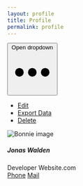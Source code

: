 ```yaml
---
layout: profile
title: Profile
permalink: profile
---
```



<div class="dark w-full max-w-sm border border-gray-200 rounded-lg shadow dark:bg-gray-800 dark:border-gray-700">
    <div class="flex justify-end px-4 pt-4">
        <button id="dropdownButton" data-dropdown-toggle="dropdown" class="inline-block text-gray-500 dark:text-gray-400 hover:bg-gray-100 dark:hover:bg-gray-700 focus:ring-4 focus:outline-none focus:ring-gray-200 dark:focus:ring-gray-700 rounded-lg text-sm p-1.5" type="button">
            <span class="sr-only">Open dropdown</span>
            <svg class="w-6 h-6" aria-hidden="true" fill="currentColor" viewBox="0 0 20 20" xmlns="http://www.w3.org/2000/svg"><path d="M6 10a2 2 0 11-4 0 2 2 0 014 0zM12 10a2 2 0 11-4 0 2 2 0 014 0zM16 12a2 2 0 100-4 2 2 0 000 4z"></path></svg>
        </button>
        <!-- Dropdown menu -->
        <div id="dropdown" class="z-10 hidden text-base list-none bg-white divide-y divide-gray-100 rounded-lg shadow w-44 dark:bg-gray-700">
            <ul class=" list-none py-2" aria-labelledby="dropdownButton">
            <li>
                <a href="#" class="no-underline block px-4 py-2 text-sm text-gray-700 hover:bg-gray-100 dark:hover:bg-gray-600 dark:text-gray-200 dark:hover:text-white">Edit</a>
            </li>
            <li>
                <a href="#" class=" no-underline block px-4 py-2 text-sm text-gray-700 hover:bg-gray-100 dark:hover:bg-gray-600 dark:text-gray-200 dark:hover:text-white">Export Data</a>
            </li>
            <li>
                <a href="#" class="no-underline block px-4 py-2 text-sm text-red-600 hover:bg-gray-100 dark:hover:bg-gray-600 dark:text-gray-200 dark:hover:text-white">Delete</a>
            </li>
            </ul>
        </div>
    </div>
    <div class="dark flex flex-col items-center pb-10">
        <img class=" absolute top-[-10%] left-[50%] w-44 h-44 mb-3 rounded-full shadow-lg" src="{{site.baseurl}}/assets/img/me.png" alt="Bonnie image"/>
        <h5 class="mb-1 text-xl font-medium text-gray-900 dark:text-white">Jonas Walden</h5>
        <span class="text-sm text-gray-500 dark:text-gray-400">Developer</span>
        <span class="text-sm text-gray-500 dark:text-gray-400">Website.com</span>
        <div class="flex mt-4 space-x-3 md:mt-6">
            <a href="#" class="inline-flex items-center px-4 py-2 text-sm font-medium text-center text-white bg-blue-700 rounded-lg hover:bg-blue-800 focus:ring-4 focus:outline-none focus:ring-green-300 dark:bg-green-600 dark:hover:bg-green-700 dark:focus:ring-blue-green">Phone</a>
            <a href="#" class="inline-flex items-center px-4 py-2 text-sm font-medium text-center text-gray-900 bg-white border border-gray-300 rounded-lg hover:bg-gray-100 focus:ring-4 focus:outline-none focus:ring-red-200 dark:bg-red-800 dark:text-white dark:border-red-600 dark:hover:bg-red-700 dark:hover:border-red-700 dark:focus:ring-red-700">Mail</a>
        </div>
    </div>
</div>



